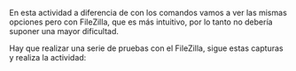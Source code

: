 En esta actividad a diferencia de con los comandos vamos a ver las mismas opciones pero con FileZilla, que es más intuitivo, por lo tanto no debería suponer una mayor dificultad.

Hay que realizar una serie de pruebas con el FileZilla, sigue estas capturas y realiza la actividad:


